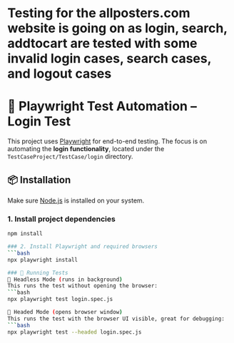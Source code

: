 # Testing for the allposters.com website is going on as login, search, addtocart are tested with some invalid login cases, search cases, and logout cases
# 🧪 Playwright Test Automation – Login Test

This project uses [Playwright](https://playwright.dev/) for end-to-end testing. The focus is on automating the **login functionality**, located under the `TestCaseProject/TestCase/login` directory.

## 📦 Installation

Make sure [Node.js](https://nodejs.org/) is installed on your system.

### 1. Install project dependencies

```bash
npm install

### 2. Install Playwright and required browsers
```bash
npx playwright install

### 🚀 Running Tests
🔹 Headless Mode (runs in background)
This runs the test without opening the browser:
```bash
npx playwright test login.spec.js

🔹 Headed Mode (opens browser window)
This runs the test with the browser UI visible, great for debugging:
```bash
npx playwright test --headed login.spec.js
